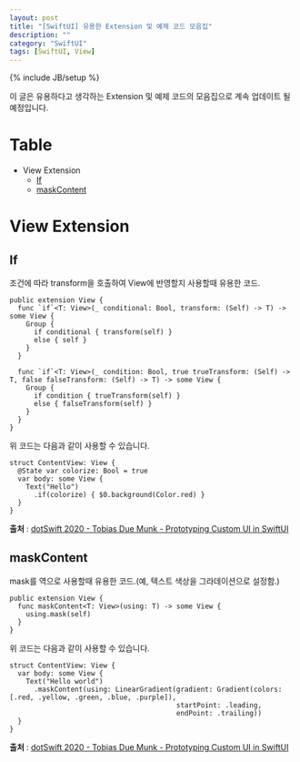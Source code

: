 ```yaml
---
layout: post
title: "[SwiftUI] 유용한 Extension 및 예제 코드 모음집"
description: ""
category: "SwiftUI"
tags: [SwiftUI, View]
---
```

{% include JB/setup %}

이 글은 유용하다고 생각하는 Extension 및 예제 코드의 모음집으로 계속 업데이트 될 예정입니다.

# Table

- View Extension
  * [If](#view_if)
  * [maskContent](#view_maskContent)


# View Extension

## If <a id="view_if"></a>

조건에 따라 transform을 호출하여 View에 반영할지 사용할때 유용한 코드.

```
public extension View {
  func `if`<T: View>(_ conditional: Bool, transform: (Self) -> T) -> some View {
    Group {
      if conditional { transform(self) }
      else { self }
    }
  }

  func `if`<T: View>(_ condition: Bool, true trueTransform: (Self) -> T, false falseTransform: (Self) -> T) -> some View {
	Group {
	  if condition { trueTransform(self) } 
	  else { falseTransform(self) }
    }
  }
}
```

위 코드는 다음과 같이 사용할 수 있습니다.

```
struct ContentView: View {
  @State var colorize: Bool = true
  var body: some View {
  	Text("Hello")
      .if(colorize) { $0.background(Color.red) }
  }
}
```

**출처** : [dotSwift 2020 - Tobias Due Munk - Prototyping Custom UI in SwiftUI](https://www.youtube.com/watch?v=1BHHybRnHFE)

## maskContent <a id="view_maskContent"></a>

mask를 역으로 사용할때 유용한 코드.(예, 텍스트 색상을 그라데이션으로 설정함.)

```
public extension View {
  func maskContent<T: View>(using: T) -> some View {
    using.mask(self)
  }
}
```

위 코드는 다음과 같이 사용할 수 있습니다.

```
struct ContentView: View {
  var body: some View {
    Text("Hello world")
      .maskContent(using: LinearGradient(gradient: Gradient(colors: [.red, .yellow, .green, .blue, .purple]),
                                         startPoint: .leading,
                                         endPoint: .trailing))
  }
}
```

**출처** : [dotSwift 2020 - Tobias Due Munk - Prototyping Custom UI in SwiftUI](https://www.youtube.com/watch?v=1BHHybRnHFE)